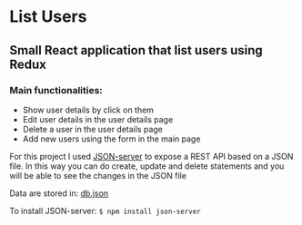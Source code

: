 # List Users

## Small React application that list users using Redux

### Main functionalities:
* Show user details by click on them
* Edit user details in the user details page
* Delete a user in the user details page
* Add new users using the form in the main page


For this project I used [JSON-server](https://github.com/typicode/json-server) to expose a REST API based on a JSON file.
In this way you can do create, update and delete statements and you will be able to see the changes in the JSON file

Data are stored in: [db.json](https://github.com/Hbuz/list-users/blob/develop/db.json)

To install JSON-server: ```$ npm install json-server```
